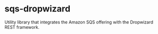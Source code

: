 sqs-dropwizard
==============

Utility library that integrates the Amazon SQS offering with the Dropwizard REST framework.

